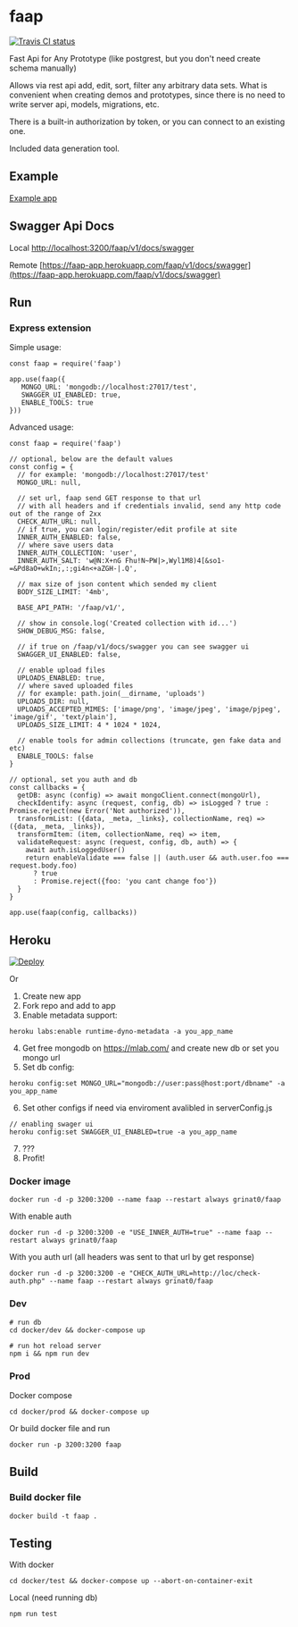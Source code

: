 # faap
[![Travis CI status](https://api.travis-ci.org/grinat/faap.svg?branch=master)](https://travis-ci.org/grinat/faap)

Fast Api for Any Prototype (like postgrest, but you don't need create schema manually)

Allows via rest api add, edit, sort, filter any arbitrary data sets. What is convenient when creating demos and prototypes, since there is no need to write server api, models, migrations, etc.

There is a built-in authorization by token, or you can connect to an existing one.

Included data generation tool.

## Example

[Example app](https://grinat.github.io/faap/examples/items.html)

## Swagger Api Docs

Local
[http://localhost:3200/faap/v1/docs/swagger](http://localhost:3200/faap/v1/docs/swagger)

Remote
[https://faap-app.herokuapp.com/faap/v1/docs/swagger](https://faap-app.herokuapp.com/faap/v1/docs/swagger)


## Run
### Express extension
Simple usage:
```
const faap = require('faap')

app.use(faap({
   MONGO_URL: 'mongodb://localhost:27017/test',
   SWAGGER_UI_ENABLED: true,
   ENABLE_TOOLS: true
}))
```

Advanced usage:
```
const faap = require('faap')

// optional, below are the default values
const config = {
  // for example: 'mongodb://localhost:27017/test'
  MONGO_URL: null,

  // set url, faap send GET response to that url
  // with all headers and if credentials invalid, send any http code out of the range of 2xx
  CHECK_AUTH_URL: null,
  // if true, you can login/register/edit profile at site
  INNER_AUTH_ENABLED: false,
  // where save users data
  INNER_AUTH_COLLECTION: 'user',
  INNER_AUTH_SALT: 'w@N:X+nG Fhu!N~PW|>,Wyl1M8)4[&so1-=&Pd8aO+wkIn;,:;gi4n<+aZGH-|.Q',

  // max size of json content which sended my client
  BODY_SIZE_LIMIT: '4mb',

  BASE_API_PATH: '/faap/v1/',

  // show in console.log('Created collection with id...')
  SHOW_DEBUG_MSG: false,

  // if true on /faap/v1/docs/swagger you can see swagger ui
  SWAGGER_UI_ENABLED: false,

  // enable upload files
  UPLOADS_ENABLED: true,
  // where saved uploaded files
  // for example: path.join(__dirname, 'uploads')
  UPLOADS_DIR: null,
  UPLOADS_ACCEPTED_MIMES: ['image/png', 'image/jpeg', 'image/pjpeg', 'image/gif', 'text/plain'],
  UPLOADS_SIZE_LIMIT: 4 * 1024 * 1024,
  
  // enable tools for admin collections (truncate, gen fake data and etc)
  ENABLE_TOOLS: false
}

// optional, set you auth and db
const callbacks = {
  getDB: async (config) => await mongoClient.connect(mongoUrl),
  checkIdentify: async (request, config, db) => isLogged ? true : Promise.reject(new Error('Not authorized')),
  transformList: ({data, _meta, _links}, collectionName, req) => ({data, _meta, _links}),
  transformItem: (item, collectionName, req) => item,
  validateRequest: async (request, config, db, auth) => {
    await auth.isLoggedUser()
    return enableValidate === false || (auth.user && auth.user.foo === request.body.foo)
      ? true
      : Promise.reject({foo: 'you cant change foo'})
  }
}

app.use(faap(config, callbacks))
```

## Heroku
[![Deploy](https://www.herokucdn.com/deploy/button.svg)](https://heroku.com/deploy?template=https://github.com/grinat/faap)

Or

1. Create new app
2. Fork repo and add to app
3. Enable metadata support:
```
heroku labs:enable runtime-dyno-metadata -a you_app_name
```
4. Get free mongodb on https://mlab.com/ and create new db or set you mongo url
5. Set db config:
```
heroku config:set MONGO_URL="mongodb://user:pass@host:port/dbname" -a you_app_name
```
6. Set other configs if need via enviroment avalibled in serverConfig.js
```
// enabling swager ui
heroku config:set SWAGGER_UI_ENABLED=true -a you_app_name
```
7. ???
8. Profit!

### Docker image

```
docker run -d -p 3200:3200 --name faap --restart always grinat0/faap
```

With enable auth
```
docker run -d -p 3200:3200 -e "USE_INNER_AUTH=true" --name faap --restart always grinat0/faap
```

With you auth url (all headers was sent to that url by get response)
```
docker run -d -p 3200:3200 -e "CHECK_AUTH_URL=http://loc/check-auth.php" --name faap --restart always grinat0/faap
```

### Dev

```
# run db
cd docker/dev && docker-compose up

# run hot reload server
npm i && npm run dev
```

### Prod

Docker compose

```
cd docker/prod && docker-compose up
```

Or build docker file and run

```
docker run -p 3200:3200 faap
```

## Build
### Build docker file

```
docker build -t faap .
```

## Testing

With docker

```
cd docker/test && docker-compose up --abort-on-container-exit
```

Local (need running db)

```
npm run test
```
